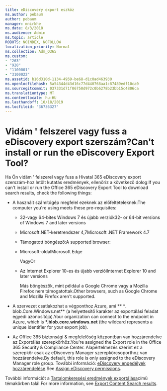```yaml
---
title: eDiscovery export eszköz
ms.author: pebaum
author: pebaum
manager: mnirkhe
ms.date: 8/3/2018
ms.audience: Admin
ms.topic: article
ROBOTS: NOINDEX, NOFOLLOW
localization_priority: Normal
ms.collection: Adm_O365
ms.custom:
- "263"
- "928"
- "1100001"
- "3100022"
ms.assetid: b16d310d-1134-4959-be68-d1c0ad463930
ms.openlocfilehash: 5a54344d43d16c77d440768aa1c87489edf10ca0
ms.sourcegitcommit: 037331d71f06750d972c0b6278b23bb15c4806ca
ms.translationtype: MT
ms.contentlocale: hu-HU
ms.lasthandoff: 10/18/2019
ms.locfileid: "36736327"
---
```

# <a name="cant-install-or-run-the-ediscovery-export-tool"></a><span data-ttu-id="fa329-102">Vidám ' felszerel vagy fuss a eDiscovery export szerszám?</span><span class="sxs-lookup"><span data-stu-id="fa329-102">Can't install or run the eDiscovery Export Tool?</span></span>

<span data-ttu-id="fa329-103">Ha Ön vidám ' felszerel vagy fuss a Hivatal 365 eDiscovery export szerszám-hoz letölt kutatás eredmények, ellenőriz a következő dolog:</span><span class="sxs-lookup"><span data-stu-id="fa329-103">If you can't install or run the Office 365 eDiscovery Export Tool to download search results, check the following things:</span></span>
  
- <span data-ttu-id="fa329-104">A használt számítógép megfelel ezeknek az előfeltételeknek:</span><span class="sxs-lookup"><span data-stu-id="fa329-104">The computer you're using meets these pre-requisites:</span></span>

  - <span data-ttu-id="fa329-105">32-vagy 64-bites Windows 7 és újabb verziók</span><span class="sxs-lookup"><span data-stu-id="fa329-105">32- or 64-bit versions of Windows 7 and later versions</span></span>

  - <span data-ttu-id="fa329-106">Microsoft.NET-keretrendszer 4,7</span><span class="sxs-lookup"><span data-stu-id="fa329-106">Microsoft .NET Framework 4.7</span></span>

  - <span data-ttu-id="fa329-107">Támogatott böngésző:</span><span class="sxs-lookup"><span data-stu-id="fa329-107">A supported browser:</span></span>

  - <span data-ttu-id="fa329-108">Microsoft-oldal</span><span class="sxs-lookup"><span data-stu-id="fa329-108">Microsoft Edge</span></span>

    <span data-ttu-id="fa329-109">Vagy</span><span class="sxs-lookup"><span data-stu-id="fa329-109">Or</span></span>

  - <span data-ttu-id="fa329-110">Az Internet Explorer 10-es és újabb verziói</span><span class="sxs-lookup"><span data-stu-id="fa329-110">Internet Explorer 10 and later versions</span></span>

    <span data-ttu-id="fa329-111">Más böngészők, mint például a Google Chrome vagy a Mozilla Firefox nem támogatottak.</span><span class="sxs-lookup"><span data-stu-id="fa329-111">Other browsers, such as Google Chrome and Mozilla Firefox aren't supported.</span></span>

- <span data-ttu-id="fa329-112">A szervezet csatlakozhat a végponthoz Azure, ami \*\* \*. blob.Core.Windows.net\*\* (a helyettesítő karakter az exportálási feladat egyedi azonosítója).</span><span class="sxs-lookup"><span data-stu-id="fa329-112">Your organization can connect to the endpoint in Azure, which is **\*.blob.core.windows.net** (the wildcard represents a unique identifier for your export job).</span></span>

- <span data-ttu-id="fa329-113">Az Office 365 biztonsági &amp; megfelelőség központban van hozzárendelve az Exportálás szerepkörhöz.</span><span class="sxs-lookup"><span data-stu-id="fa329-113">You're assigned the Export role in the Office 365 Security &amp; Compliance Center.</span></span> <span data-ttu-id="fa329-114">Alapértelmezés szerint ez a szerepkör csak az eDiscovery Manager szerepkörcsoporthoz van hozzárendelve.</span><span class="sxs-lookup"><span data-stu-id="fa329-114">By default, this role is only assigned to the eDiscovery Manager role group.</span></span> <span data-ttu-id="fa329-115">További információ: [eDiscovery engedélyek hozzárendelése](https://docs.microsoft.com/office365/securitycompliance/assign-ediscovery-permissions).</span><span class="sxs-lookup"><span data-stu-id="fa329-115">See [Assign eDiscovery permissions](https://docs.microsoft.com/office365/securitycompliance/assign-ediscovery-permissions).</span></span>

<span data-ttu-id="fa329-116">További információt a [Tartalomkeresési eredmények exportálása](https://docs.microsoft.com/office365/securitycompliance/export-search-results)című témakörben talál.</span><span class="sxs-lookup"><span data-stu-id="fa329-116">For more information, see [Export Content Search results](https://docs.microsoft.com/office365/securitycompliance/export-search-results).</span></span>
  